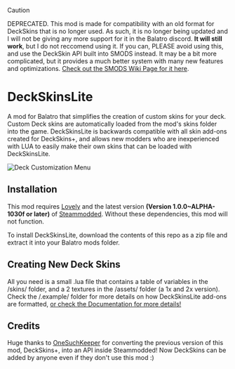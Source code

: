 > [!CAUTION]
> DEPRECATED. This mod is made for compatibility with an old format for DeckSkins that is no longer used. As such, it is no longer being updated and I will not be giving any more support for it in the Balatro discord. **It will still work**, but I do not reccomend using it. If you can, PLEASE avoid using this, and use the DeckSkin API built into SMODS instead. It may be a bit more complicated, but it provides a much better system with many new features and optimizations. [Check out the SMODS Wiki Page for it here](https://github.com/Steamodded/smods/wiki/SMODS.DeckSkin).

# DeckSkinsLite

A mod for Balatro that simplifies the creation of custom skins for your deck. Custom Deck skins are automatically loaded from the mod's skins folder into the game. DeckSkinsLite is backwards compatible with all skin add-ons created for DeckSkins+, and allows new modders who are inexperienced with LUA to easily make their own skins that can be loaded with DeckSkinsLite.

![Deck Customization Menu](https://i.imgur.com/qoIk2fK.gif)

## Installation

This mod requires [Lovely](https://github.com/ethangreen-dev/lovely-injector) and the latest version **(Version 1.0.0~ALPHA-1030f or later)** of [Steammodded](https://github.com/Steamopollys/Steamodded). Without these dependencies, this mod will not function.

To install DeckSkinsLite, download the contents of this repo as a zip file and extract it into your Balatro mods folder.

## Creating New Deck Skins

All you need is a small .lua file that contains a table of variables in the /skins/ folder, and a 2 textures in the /assets/ folder (a 1x and 2x version).
Check the /.example/ folder for more details on how DeckSkinsLite add-ons are formatted, [or check the Documentation for more details!](https://github.com/Kekulism/DeckSkinsPlus/wiki/Skin-Documentation)

## Credits

Huge thanks to [OneSuchKeeper]([https://github.com/onesuchkeeper]) for converting the previous version of this mod, DeckSkins+, into an API inside Steammodded! Now DeckSkins can be added by anyone even if they don't use this mod :)

